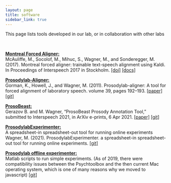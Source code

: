 ```yaml
---
layout: page
title: software
sidebar_link: true
---
```


<p class="message">
  This page lists tools developed in our lab, or in collaboration with other labs
</p>

<br>

[**Montreal Forced Aligner:**](http://montreal-forced-aligner.readthedocs.io/en/latest/)     
McAuliffe, M., Socolof, M., Mihuc, S., Wagner, M., and Sonderegger, M. (2017). Montreal forced aligner: trainable text-speech alignment using Kaldi. In Proceedings of Interspeech 2017 in Stockholm. [[doi]](http://dx.doi.org/10.21437/Interspeech.2017-1386) [[docs]](http://montreal-forced-aligner.readthedocs.io/en/latest/)


[**Prosodylab-Aligner:**](http://github.com/prosodylab/Prosodylab-Aligner)      
Gorman, K., Howell, J., and Wagner, M. (2011). Prosodylab-aligner: A tool for forced alignment of laboratory speech. volume 39, pages 192–193. [[paper]](http://jcaa.caa-aca.ca/index.php/jcaa/article/view/2476/2225) [[git]](http://github.com/prosodylab/Prosodylab-Aligner)


[**ProsoBeast:**](https://github.com/prosodylab/prosobeast-annotation-tool)     
Gerazov B. and M. Wagner, “ProsoBeast Prosody Annotation Tool,” submitted to Interspeech 2021, in ArXiv e-prints, 6 Apr 2021. [[paper]](https://arxiv.org/abs/2104.02397) [[git]](https://github.com/prosodylab/prosobeast-annotation-tool)


[**ProsodylabExperimenter:**](http://github.com/prosodylab/prosodylabExperimenter)     
A spreadsheet-in spreadsheet-out tool for running online experiments<br>
Wagner, M. (2021). ProsodylabExperimenter. a spreadsheet-in spreadsheet-out tool for running online experiments. [[git]](https://github.com/prosodylab/prosodylab-experimenter)


[**Prosodylab offline experimenter:**](https://github.com/prosodylab/prosodylab-offline-experimenter)     
Matlab scripts to run simple experiments. (As of 2019, there were compatibility issues between the Psychtoolbox and the then current Mac operating system, which is one of many reasons why we moved to javascript) [[git]](https://github.com/prosodylab/prosodylab-offline-experimenter)